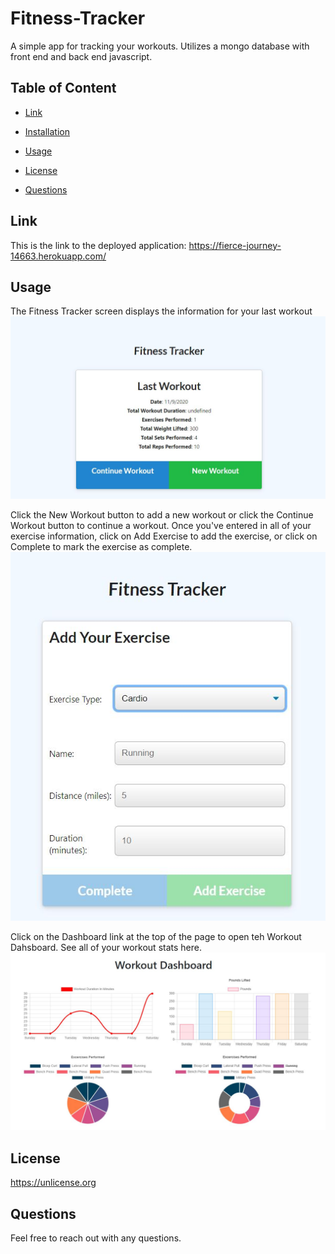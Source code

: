 # Fitness-Tracker
A simple app for tracking your workouts.  Utilizes a mongo database with front end and back end javascript.


## Table of Content
  * [Link](#link)

  * [Installation](#installation)

  * [Usage](#usage)
  
  * [License](#license)

  * [Questions](#questions)

## Link
This is the link to the deployed application: <https://fierce-journey-14663.herokuapp.com/>


## Usage
The Fitness Tracker screen displays the information for your last workout
![Image of Fitness Tracker](public/assets/Capture1.JPG)

Click the New Workout button to add a new workout or click the Continue Workout button to continue a workout. Once you've entered in all of your exercise information, click on Add Exercise to add the exercise, or click on Complete to mark the exercise as complete.
![Image of Add an Exercise](public/assets/Capture2.JPG)

Click on the Dashboard link at the top of the page to open teh Workout Dahsboard.  See all of your workout stats here.
![Image of Workout Dashboard](public/assets/Capture3.JPG)


## License 
<https://unlicense.org>


## Questions
Feel free to reach out with any questions.
